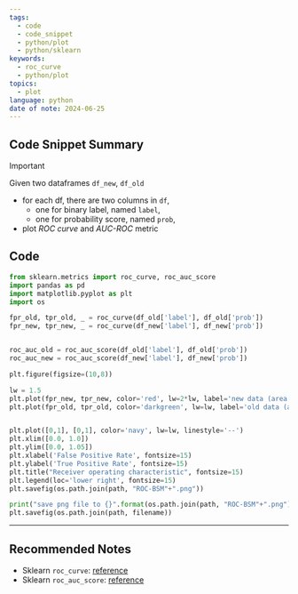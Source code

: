 ```yaml
---
tags:
  - code
  - code_snippet
  - python/plot
  - python/sklearn
keywords:
  - roc_curve
  - python/plot
topics:
  - plot
language: python
date of note: 2024-06-25
---
```


## Code Snippet Summary

>[!important]
>Given two dataframes `df_new`, `df_old`
>- for each df, there are two columns in `df`, 
>	- one for binary label, named `label`, 
>	- one for probability score, named `prob`,  
>- plot *ROC curve* and *AUC-ROC* metric

## Code

```python
from sklearn.metrics import roc_curve, roc_auc_score
import pandas as pd
import matplotlib.pyplot as plt
import os
```

```python
fpr_old, tpr_old, _ = roc_curve(df_old['label'], df_old['prob'])
fpr_new, tpr_new, _ = roc_curve(df_new['label'], df_new['prob'])


roc_auc_old = roc_auc_score(df_old['label'], df_old['prob'])
roc_auc_new = roc_auc_score(df_new['label'], df_new['prob'])

plt.figure(figsize=(10,8))

lw = 1.5
plt.plot(fpr_new, tpr_new, color='red', lw=2*lw, label='new data (area = %0.3f)' % roc_auc_new)
plt.plot(fpr_old, tpr_old, color='darkgreen', lw=lw, label='old data (area = %0.3f)' % roc_auc_old)


plt.plot([0,1], [0,1], color='navy', lw=lw, linestyle='--')
plt.xlim([0.0, 1.0])
plt.ylim([0.0, 1.05])
plt.xlabel('False Positive Rate', fontsize=15)
plt.ylabel('True Positive Rate', fontsize=15)
plt.title("Receiver operating characteristic", fontsize=15)
plt.legend(loc='lower right', fontsize=15)
plt.savefig(os.path.join(path, "ROC-BSM"+".png"))

print("save png file to {}".format(os.path.join(path, "ROC-BSM"+".png")))
plt.savefig(os.path.join(path, filename))
```






-----------
##  Recommended Notes


- Sklearn `roc_curve`: [reference](https://scikit-learn.org/stable/modules/generated/sklearn.metrics.roc_curve.html)
- Sklearn `roc_auc_score`: [reference](https://scikit-learn.org/stable/modules/generated/sklearn.metrics.roc_auc_score.html)
